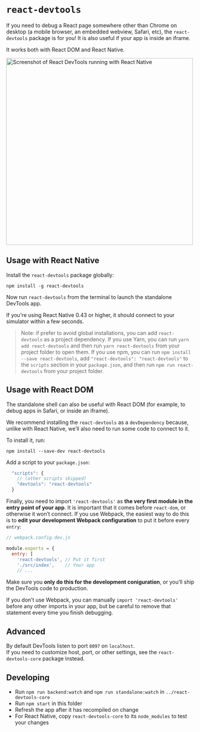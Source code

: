 # `react-devtools`

If you need to debug a React page somewhere other than Chrome on desktop (a mobile browser, an embedded webview, Safari, etc), the `react-devtools` package is for you! It is also useful if your app is inside an iframe.

It works both with React DOM and React Native.

<img src="http://i.imgur.com/OZxWlyw.png" width="500" alt="Screenshot of React DevTools running with React Native">

## Usage with React Native

Install the `react-devtools` package globally:

```
npm install -g react-devtools
```

Now run `react-devtools` from the terminal to launch the standalone DevTools app.

If you're using React Native 0.43 or higher, it should connect to your simulator within a few seconds.

> Note: if prefer to avoid global installations, you can add `react-devtools` as a project dependency. If you use Yarn, you can run `yarn add react-devtools` and then run `yarn react-devtools` from your project folder to open them. If you use npm, you can run `npm install --save react-devtools`, add `"react-devtools": "react-devtools"` to the `scripts` section in your `package.json`, and then run `npm run react-devtools` from your project folder.

## Usage with React DOM

The standalone shell can also be useful with React DOM (for example, to debug apps in Safari, or inside an iframe).

We recommend installing the `react-devtools` as a `devDependency` because, unlike with React Native, we’ll also need to run some code to connect to it.

To install it, run:

```
npm install --save-dev react-devtools
```

Add a script to your `package.json`:

```js
  "scripts": {
    // (other scripts skipped)
    "devtools": "react-devtools"
  }
```

Finally, you need to import `'react-devtools'` as **the very first module in the entry point of your app**. It is important that it comes before `react-dom`, or otherwise it won’t connect. If you use Webpack, the easiest way to do this is to **edit your development Webpack configuration** to put it before every `entry`:

```js
// webpack.config.dev.js

module.exports = {
  entry: [
    'react-devtools', // Put it first
    './src/index',    // Your app
    // ...
```

Make sure you **only do this for the development coniguration**, or you’ll ship the DevTools code to production.

If you don’t use Webpack, you can manually `import 'react-devtools'` before any other imports in your app, but be careful to remove that statement every time you finish debugging.

## Advanced

By default DevTools listen to port `8097` on `localhost`.  
If you need to customize host, port, or other settings, see the `react-devtools-core` package instead.

## Developing

* Run `npm run backend:watch` and `npm run standalone:watch` in `../react-devtools-core`
* Run `npm start` in this folder
* Refresh the app after it has recompiled on change
* For React Native, copy `react-devtools-core` to its `node_modules` to test your changes
